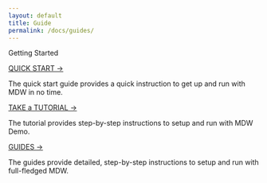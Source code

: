```yaml
---
layout: default
title: Guide
permalink: /docs/guides/
---
```


<section class="intro">
  <div class="grid">
    <div class="unit whole center-on-mobiles">
      <p class="first">Getting Started</p>
    </div>
  </div>
</section>
<section class="features">
  <div class="grid">
    <div class="unit one-third">
      <a href="quick-start">QUICK START &rarr;</a>
	  <p>The quick start guide provides a quick instruction to get up and run with MDW in no time.</p>
    </div>
    <div class="unit one-third">
      <a href="mdw-tutorial">TAKE a TUTORIAL &rarr;</a>
      <p>The tutorial provides step-by-step instructions to setup and run with MDW Demo.</p>
    </div>
    <div class="unit one-third">
      <a href="{{ site.baseurl }}/docs/advancedGuides/">GUIDES &rarr;</a>
      <p>The guides provide detailed, step-by-step instructions to setup and run with full-fledged MDW.</p>
    </div>
    <div class="clear"></div>
  </div>
</section>


